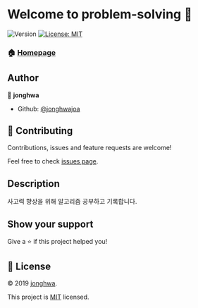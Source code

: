 # Welcome to problem-solving 👋
![Version](https://img.shields.io/badge/version-0.0.0-blue.svg?cacheSeconds=2592000)
[![License: MIT](https://img.shields.io/badge/License-MIT-yellow.svg)](https://github.com/jonghwajoa/codingtest/blob/master/LICENSE)


### 🏠 [Homepage](https://github.com/jonghwajoa/codingtest#readme)

## Author

👤 **jonghwa**

* Github: [@jonghwajoa](https://github.com/jonghwajoa)

## 🤝 Contributing

Contributions, issues and feature requests are welcome!

Feel free to check [issues page](https://github.com/jonghwajoa/codingtest/issues).

## Description
사고력 향상을 위해 알고리즘 공부하고 기록합니다.

## Show your support

Give a ⭐️ if this project helped you!


## 📝 License

© 2019 [jonghwa](https://github.com/jonghwajoa).

This project is [MIT](https://github.com/jonghwajoa/codingtest/blob/master/LICENSE) licensed.